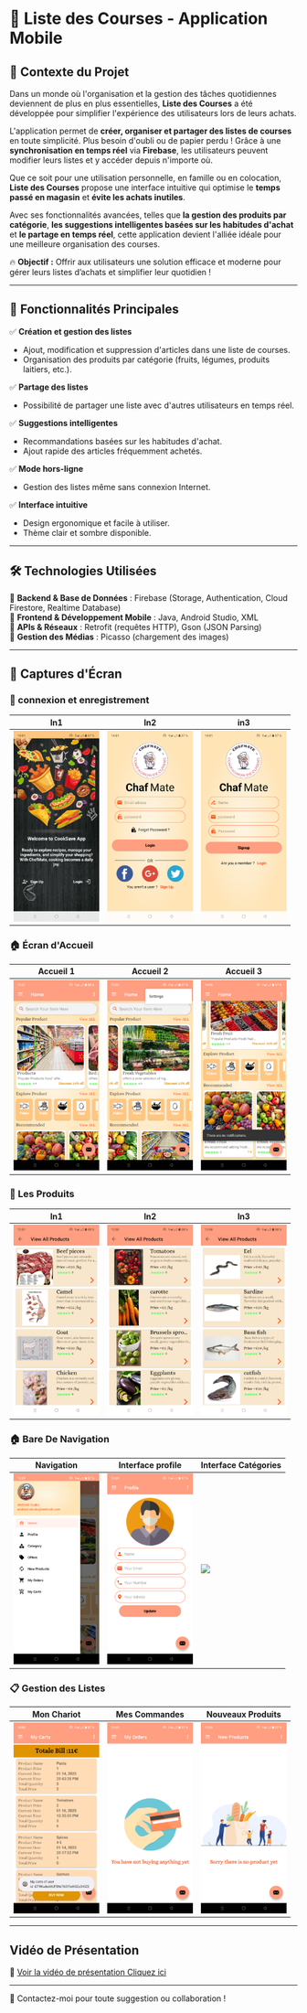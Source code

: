 # 🛒 Liste des Courses - Application Mobile

## 📌 Contexte du Projet

Dans un monde où l'organisation et la gestion des tâches quotidiennes deviennent de plus en plus essentielles, **Liste des Courses** a été développée pour simplifier l'expérience des utilisateurs lors de leurs achats.

L'application permet de **créer, organiser et partager des listes de courses** en toute simplicité. Plus besoin d'oubli ou de papier perdu ! Grâce à une **synchronisation en temps réel** via **Firebase**, les utilisateurs peuvent modifier leurs listes et y accéder depuis n'importe où.

Que ce soit pour une utilisation personnelle, en famille ou en colocation, **Liste des Courses** propose une interface intuitive qui optimise le **temps passé en magasin** et **évite les achats inutiles**.

Avec ses fonctionnalités avancées, telles que **la gestion des produits par catégorie**, **les suggestions intelligentes basées sur les habitudes d'achat** et **le partage en temps réel**, cette application devient l'alliée idéale pour une meilleure organisation des courses.

🔥 **Objectif :** Offrir aux utilisateurs une solution efficace et moderne pour gérer leurs listes d’achats et simplifier leur quotidien !

---

## 🚀 Fonctionnalités Principales  

✅ **Création et gestion des listes**  
- Ajout, modification et suppression d'articles dans une liste de courses.  
- Organisation des produits par catégorie (fruits, légumes, produits laitiers, etc.).  

✅ **Partage des listes**  
- Possibilité de partager une liste avec d'autres utilisateurs en temps réel.  

✅ **Suggestions intelligentes**  
- Recommandations basées sur les habitudes d'achat.  
- Ajout rapide des articles fréquemment achetés.  

✅ **Mode hors-ligne**  
- Gestion des listes même sans connexion Internet.  

✅ **Interface intuitive**  
- Design ergonomique et facile à utiliser.  
- Thème clair et sombre disponible.  

---

## 🛠 Technologies Utilisées  

🔹 **Backend & Base de Données** : Firebase (Storage, Authentication, Cloud Firestore, Realtime Database)  
🔹 **Frontend & Développement Mobile** : Java, Android Studio, XML  
🔹 **APIs & Réseaux** : Retrofit (requêtes HTTP), Gson (JSON Parsing)  
🔹 **Gestion des Médias** : Picasso (chargement des images)  

---

## 📲 Captures d'Écran  

### 🔑 connexion et enregistrement

| In1 | In2 | in3 |
|---------|----------------------|----------------------|
<img src="images/Cnx_Enrg.png" width="150"> | <img src="images/Connexion.png" width="150"> | <img src="images/Enregistrement.png" width="150">

### 🏠 Écran d'Accueil  
| Accueil 1 | Accueil 2 | Accueil 3 |
|---------|------------------|------------------|
| <img src="images/Home.png" width="150"> | <img src="images/Home3.png" width="150"> | <img src="images/Home4.png" width="150"> |

### 📖 Les Produits

| In1 | In2 | In3 |
|---------|----------------------|----------------------|
<img src="images/Produits.png" width="150"> | <img src="images/Produits2.png" width="150"> | <img src="images/Produits3.png" width="150">

### 🏠 Bare De Navigation  
| Navigation | Interface profile | Interface Catégories |
|---------|------------------|------------------|
| <img src="images/navigation.png" width="150"> | <img src="images/Interface_profile.png" width="150"> | <img src="images/Interface_Catégories.png" width="150"> |

### 📋 Gestion des Listes  
| Mon Chariot | Mes Commandes | Nouveaux Produits |
|------------------|--------------------|------------------|
| <img src="images/Mes_Chariots1.png" width="150"> | <img src="images/Mes_Commandes.png" width="150"> | <img src="images/Nouveaux_Produits.png" width="150"> |

---

## Vidéo de Présentation

🎥 [Voir la vidéo de présentation Cliquez ici](https://drive.google.com/file/d/1GldkgduyCsms0uyCwzus27wffzp5_uOQ/view?usp=sharing)

---

📩 Contactez-moi pour toute suggestion ou collaboration !
